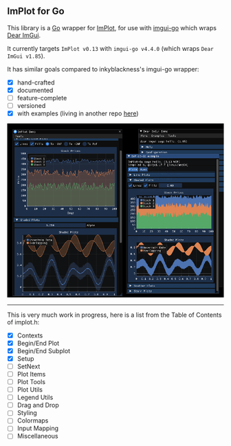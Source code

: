  
## ImPlot for Go
This library is a [Go](https://www.golang.org) wrapper for [ImPlot](https://github.com/epezent/implot/), for use with [imgui-go](https://github.com/inkyblackness/imgui-go) which wraps [Dear ImGui](https://github.com/ocornut/imgui).

It currently targets `ImPlot v0.13` with `imgui-go v4.4.0` (which wraps `Dear ImGui v1.85`).

It has similar goals compared to inkyblackness's imgui-go wrapper:
 - [x] hand-crafted
 - [x] documented
 - [ ] feature-complete
 - [ ] versioned
 - [x] with examples (living in another repo [here](https://github.com/Edgaru089/implot-go-example))

![Screenshot](screenshot.png)

---

This is very much work in progress, here is a list from the Table of Contents of implot.h:
 - [x] Contexts
 - [x] Begin/End Plot
 - [x] Begin/End Subplot
 - [x] Setup
 - [ ] SetNext
 - [ ] Plot Items
 - [ ] Plot Tools
 - [ ] Plot Utils
 - [ ] Legend Utils
 - [ ] Drag and Drop
 - [ ] Styling
 - [ ] Colormaps
 - [ ] Input Mapping
 - [ ] Miscellaneous
